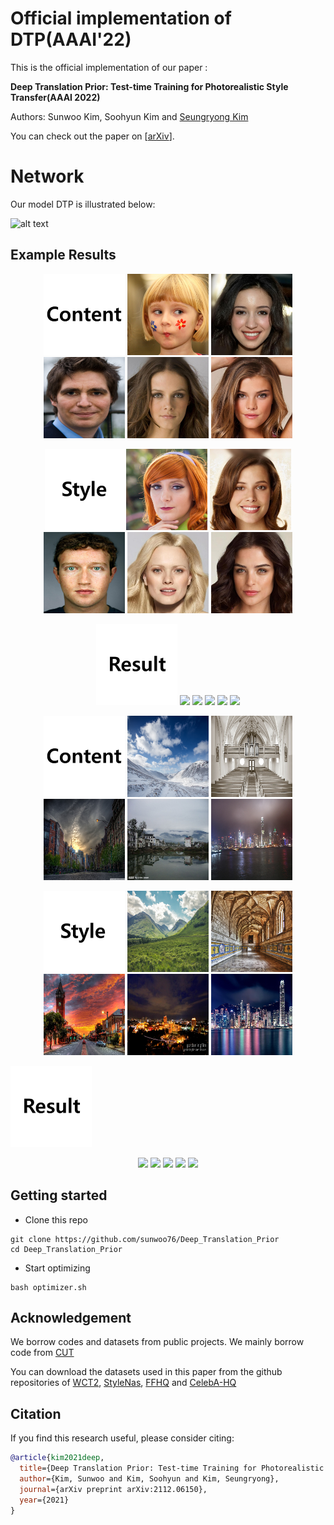 # Official implementation of DTP(AAAI'22)

This is the official implementation of our paper :

**Deep Translation Prior: Test-time Training for Photorealistic Style Transfer(AAAI 2022)**

Authors: Sunwoo Kim, Soohyun Kim and [Seungryong Kim](https://seungryong.github.io/)

You can check out the paper on [[arXiv](https://arxiv.org/abs/2112.06150)].

# Network

Our model DTP is illustrated below:

![alt text](/images/network.png)

## Example Results
<p align="center">
<img src="images/content.png" width="130px"/>  <img src="images/content/result1_c.png" width="130px"/> <img src="images/content/result2_c.png" width="130px"/> <img src="images/content/result4_c.png" width="130px"/> <img src="images/content/result5_c.png" width="130px"/> <img src="images/content/result6_c.png" width="130px"/>
</p>
<p align="center">
 <img src="images/style.png" width="130px"/><img src="images/style/result1_s.png" width="130px"/> <img src="images/style/result2_s.png" width="130px"/> <img src="images/style/result4_s.png" width="130px"/> <img src="images/style/result5_s.png" width="130px"/> <img src="images/style/result6_s.png" width="130px"/>
</p>
<p align="center">
<img src="images/result.png" width="130px"/> <img src="images/gif/result1.gif" width="130px"/> <img src="images/gif/result2.gif" width="130px"/> <img src="images/gif/result4.gif" width="130px"/> <img src="images/gif/result5.gif" width="130px"/> <img src="images/gif/result6.gif" width="130px"/>
</p>



<p align="center">
<img src="images/content.png" width="130px"/> <img src="images/content/presult1_c.png" width="130px"/> <img src="images/content/presult3_c.png" width="130px"/> <img src="images/content/presult5_c.png" width="130px"/> <img src="images/content/presult6_c.png" width="130px"/> <img src="images/content/presult7_c.png" width="130px"/>
</p>
<p align="center">
<img src="images/style.png" width="130px"/> <img src="images/style/presult1_s.png" width="130px"/> <img src="images/style/presult3_s.png" width="130px"/> <img src="images/style/presult5_s.png" width="130px"/> <img src="images/style/presult6_s.png" width="130px"/> <img src="images/style/presult7_s.png" width="130px"/>
</p>
<img src="images/result.png" width="130px"/> <p align="center"><img src="images/gif/presult1.gif" width="130px"/> <img src="images/gif/presult3.gif" width="130px"/> <img src="images/gif/presult5.gif" width="130px"/> <img src="images/gif/presult6.gif" width="130px"/> <img src="images/gif/presult7.gif" width="130px"/>
</p>


## Getting started
- Clone this repo
```
git clone https://github.com/sunwoo76/Deep_Translation_Prior
cd Deep_Translation_Prior
```

- Start optimizing
```
bash optimizer.sh
```

## Acknowledgement
We borrow codes and datasets from public projects. We mainly borrow code from  [CUT](https://github.com/taesungp/contrastive-unpaired-translation)

You can download the datasets used in this paper from the github repositories of [WCT2](https://github.com/clovaai/WCT2), [StyleNas](https://github.com/pkuanjie/StyleNAS),  [FFHQ](https://github.com/NVlabs/ffhq-dataset) and [CelebA-HQ](https://github.com/tkarras/progressive_growing_of_gans)

## Citation
If you find this research useful, please consider citing:
````BibTeX
@article{kim2021deep,
  title={Deep Translation Prior: Test-time Training for Photorealistic Style Transfer},
  author={Kim, Sunwoo and Kim, Soohyun and Kim, Seungryong},
  journal={arXiv preprint arXiv:2112.06150},
  year={2021}
}
````







